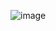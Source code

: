 ![image](https://user-images.githubusercontent.com/124456470/230759783-6628b3fe-e4d1-4231-9e8b-9722c3fa348d.png)
